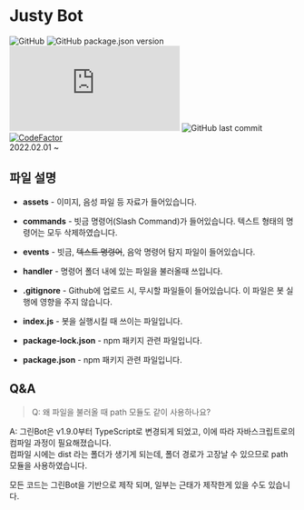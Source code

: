 # Justy Bot
![GitHub](https://img.shields.io/github/license/GreenScreen410/GreenBot-Discord?style=flat-square) ![GitHub package.json version](https://img.shields.io/github/package-json/v/GreenScreen410/GreenBot-Discord?style=flat-square) ![node-current](https://img.shields.io/node/v/discord.js?style=flat-square) ![GitHub last commit](https://img.shields.io/github/last-commit/GreenScreen410/GreenBot-Discord?style=flat-square) [![CodeFactor](https://www.codefactor.io/repository/github/greenscreen410/greenbot-discord/badge)](https://www.codefactor.io/repository/github/greenscreen410/greenbot-discord)
</br>2022.02.01 ~
## 파일 설명
* **assets** - 이미지, 음성 파일 등 자료가 들어있습니다.

* **commands** - 빗금 명령어(Slash Command)가 들어있습니다. 텍스트 형태의 명령어는 모두 삭제하였습니다.

* **events** - 빗금, ~~텍스트 명령어~~, 음악 명령어 탐지 파일이 들어있습니다.

* **handler** - 명령어 폴더 내에 있는 파일을 불러올때 쓰입니다.

* **.gitignore** - Github에 업로드 시, 무시할 파일들이 들어있습니다. 이 파일은 봇 실행에 영향을 주지 않습니다.

* **index.js** - 봇을 실행시킬 때 쓰이는 파일입니다.

* **package-lock.json** - npm 패키지 관련 파일입니다.

* **package.json** - npm 패키지 관련 파일입니다.

## Q&A
> Q: 왜 파일을 불러올 때 path 모듈도 같이 사용하나요?

A: 그린Bot은 v1.9.0부터 TypeScript로 변경되게 되었고, 이에 따라 자바스크립트로의 컴파일 과정이 필요해졌습니다.<br>
컴파일 시에는 dist 라는 폴더가 생기게 되는데, 폴더 경로가 고장날 수 있으므로 path 모듈을 사용하였습니다.  

모든 코드는 그린Bot을 기반으로 제작 되며, 일부는 근태가 제작한게 있을 수도 있습니다.
